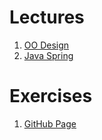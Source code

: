 # Lectures

1. [OO Design](https://polyurichard.github.io/lectures/OOD/oo.html)
2. [Java Spring](https://polyurichard.github.io/lectures/Spring/spring.html)

# Exercises

1. [GitHub Page](https://polyurichard.github.io/lectures/Labs/Github-Page.html)
